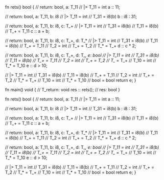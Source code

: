 fn rets() bool {
  // return: bool, a: T_11
  // |> T_11 = int
  a :: 11;

  // return: bool, a: T_11, b: i8
  // |> T_11 = int
  //    T_31 = i8(b)
  b : i8 : 31;

  // return: bool, a: T_11, b: i8, c: T_+
  // |> T_11 = int
  //    T_31 = i8(b)
  //    T_11 = i8(b)
  //    T_+ = T_11
  c :: a + b;

  // return: bool, a: T_11, b: i8, c: T_+, d: T_*
  // |> T_11 = int
  //    T_31 = i8(b)
  //    T_11 = i8(b)
  //    T_+ = T_11
  //    T_2 = int
  //    T_+ = T_2
  //    T_* = T_+
  d :: c * 2;

  // return: bool, a: T_11, b: i8, c: T_+, d: T_*, e: bool
  // |> T_11 = int
  //    T_31 = i8(b)
  //    T_11 = i8(b)
  //    T_+ = T_11
  //    T_2 = int
  //    T_+ = T_2
  //    T_* = T_+
  //    T_10 = int
  //    T_* = T_10
  e :: d > 10;

  // |> T_11 = int
  //    T_31 = i8(b)
  //    T_11 = i8(b)
  //    T_+ = T_11
  //    T_2 = int
  //    T_+ = T_2
  //    T_* = T_+
  //    T_10 = int
  //    T_* = T_10
  //    bool = bool
  return e;
}

fn main() void {    // T_return: void
    res :: rets();  // res: bool
}

fn rets() bool {
  // return: bool, a: T_11
  // |> T_11 = int
  a :: 11;

  // return: bool, a: T_11, b: i8
  // |> T_11 = int
  //    T_31 = i8(b)
  b : i8 : 31;

  // return: bool, a: T_11, b: i8, c: T_+
  // |> T_11 = int
  //    T_31 = i8(b)
  //    T_11 = i8(b)
  //    T_+ = T_11
  c :: a + b;

  // return: bool, a: T_11, b: i8, c: T_+, d: T_*
  // |> T_11 = int
  //    T_31 = i8(b)
  //    T_11 = i8(b)
  //    T_+ = T_11
  //    T_2 = int
  //    T_+ = T_2
  //    T_* = T_+
  d :: c * 2;

  // return: bool, a: T_11, b: i8, c: T_+, d: T_*, e: bool
  // |> T_11 = int
  //    T_31 = i8(b)
  //    T_11 = i8(b)
  //    T_+ = T_11
  //    T_2 = int
  //    T_+ = T_2
  //    T_* = T_+
  //    T_10 = int
  //    T_* = T_10
  e :: d > 10;

  // |> T_11 = int
  //    T_31 = i8(b)
  //    T_11 = i8(b)
  //    T_+ = T_11
  //    T_2 = int
  //    T_+ = T_2
  //    T_* = T_+
  //    T_10 = int
  //    T_* = T_10
  //    bool = bool
  return e;
}
